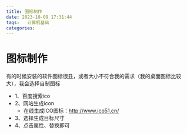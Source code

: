 ```yaml
---
title: 图标制作
date: 2023-10-09 17:31:44
tags:	计算机基础
categories:	
---
```




# 图标制作

有的时候安装的软件图标很丑，或者大小不符合我的需求（我的桌面图标比较大），我会选择自制图标

* 1、百度搜索ico  
* 2、网站生成icon 
  * 在线生成ICO图标：http://www.ico51.cn/  
* 3、选择生成目标尺寸
* 4、点击属性、替换即可